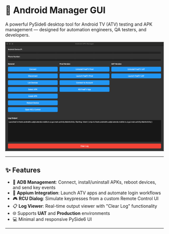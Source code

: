 # 📱 Android Manager GUI

A powerful PySide6 desktop tool for Android TV (ATV) testing and APK management — designed for automation engineers, QA testers, and developers.

![screenshot](./assets/android-manager-gui.png) <!-- Optional: Add a screenshot -->

---

## ✨ Features

- 🚀 **ADB Management**: Connect, install/uninstall APKs, reboot devices, and send key events
- 🤖 **Appium Integration**: Launch ATV apps and automate login workflows
- 🎮 **RCU Dialog**: Simulate keypresses from a custom Remote Control UI
- 📋 **Log Viewer**: Real-time output viewer with "Clear Log" functionality
- 🌐 Supports **UAT** and **Production** environments
- 💻 Minimal and responsive PySide6 UI

---
